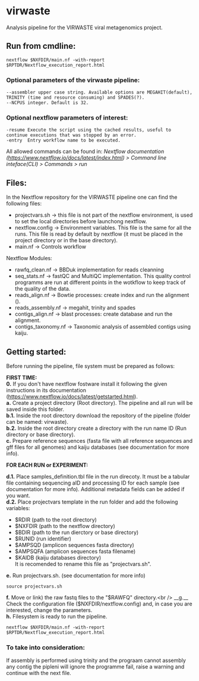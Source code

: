 # virwaste
Analysis pipeline for the VIRWASTE viral metagenomics project.

## Run from cmdline:
```{.sh}
nextflow $NXFDIR/main.nf -with-report $RPTDR/Nextflow_execution_report.html
```

### Optional parameters of the virwaste pipeline:
```{.sh}
--assembler upper case string. Available options are MEGAHIT(default), TRINITY (time and resource consuming) and SPADES(?).
--NCPUS integer. Default is 32.
```
### Optional nextflow parameters of interest:
```{.sh}
-resume Execute the script using the cached results, useful to continue executions that was stopped by an error.
-entry  Entry workflow name to be executed.
```
All allowed commands can be found in:  _Nextflow documentation (https://www.nextflow.io/docs/latest/index.html) > Command line inteface(CLI) > Commands > run_

## Files:
In the Nextflow repository for the VIRWASTE pipeline one can find the following files:
* projectvars.sh -> this file is not part of the nextflow environment, is used to set the local directories before launchong nextflow.
* nextflow.config -> Environment variables. This file is the same for all the runs. This file is read by default by nextflow (it must be placed in the project directory or in the base directory).
* main.nf -> Controls workflow


Nextflow Modules:
* rawfq_clean.nf -> BBDuk implementation for reads cleanning
* seq_stats.nf -> fastQC and  MultiQC implementation. This quality control programms are run at different points in the wotkflow to keep track of the quality of the data. 
* reads_align.nf -> Bowtie processes: create index and run the alignment ().
* reads_assembly.nf -> megahit, trinity and spades
* contigs_align.nf -> blast processes: create database and run the alignment.
* contigs_taxonomy.nf -> Taxonomic analysis of assembled contigs using kaiju.

## Getting started:
Before running the pipeline, file system must be prepared as follows:

__FIRST TIME:__<br /> 
__0.__ If you don't have nextflow fostware install it following the given instructions in its documentation (https://www.nextflow.io/docs/latest/getstarted.html). <br />
__a.__ Create a project directory (Root directory). The pipeline and all run will be saved inside this folder.<br />
__b.1.__ Inside the root directory download the repository of the pipeline (folder can be named: virwaste). <br />
__b.2.__  Inside the root directory create a directory with the run name ID (Run directory or base directory). <br />
__c.__ Prepare reference sequences (fasta file with all reference sequences and gff files for all genomes) and kaiju databases (see documentation for more info). <br />

__FOR EACH RUN or EXPERIMENT:__<br /> 

__d.1.__ Place samples_definition.tbl file in the run direcoty. It must be a tabular file containing sequencing aID and processing ID for each sample (see documentation for more info). Additional metadata fields can be added if you want.<br />
__d.2.__ Place projectvars template in the run folder and add the following variables: <br />
-  $RDIR (path to the root directory)<br />
-  $NXFDIR (path to the nextflow directory) <br /> 
-  $BDIR (path to the run dierctory or base directory) <br />
-  $RUNID (run identifier)<br />
-  $AMPSQD (amplicon sequences fasta directory)<br />
-  $AMPSQFA (amplicon sequences fasta filename)<br />
-  $KAIDB (kaiju databases directory)<br />
It is recomended to rename this file as "projectvars.sh".<br />

__e.__ Run projectvars.sh. (see documentation for more info)<br />
```{.sh}
source projectvars.sh
```
__f.__ Move or link) the raw fastq files to the "$RAWFQ" directory.<br />
__g.__ Check the configuration file ($NXFDIR/nextflow.config) and, in case you are interested, change the parameters.<br />
__h.__ Filesystem is ready to run the pipeline.<br />
```{.sh}
nextflow $NXFDIR/main.nf -with-report $RPTDR/Nextflow_execution_report.html
```


### To take into consideration:
If assembly is performed using trinity and the prograam cannot assembly any contig the pipleni will ignore the programme fail, raise a warning and continue with the next file.
